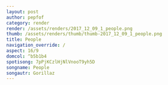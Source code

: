 ```yaml
---
layout: post
author: pepfof
category: render
render: /assets/renders/2017_12_09_1_people.png
thumb: /assets/renders/thumb/thumb-2017_12_09_1_people.png
title: People
navigation_override: /
aspect: 16/9
domcol: ^b5b1b4
spotisong: 7pPjKCzlHjNlVnooT9yh5D
songname: People
songautr: Gorillaz
---
```


<!--USER BEGIN 1-->

<!--USER END 1-->

<!--more-->
<!--USER BEGIN 2-->

<!--USER END 2-->


